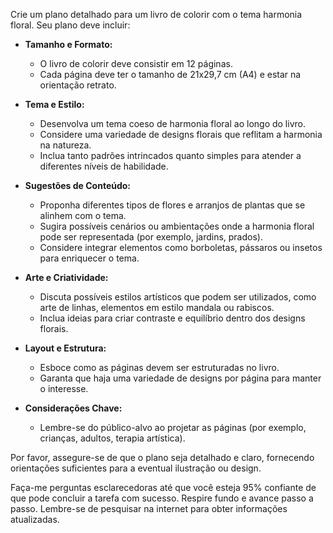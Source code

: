  
Crie um plano detalhado para um livro de colorir com o tema harmonia floral. Seu plano deve incluir:

- **Tamanho e Formato:**
  - O livro de colorir deve consistir em 12 páginas.
  - Cada página deve ter o tamanho de 21x29,7 cm (A4) e estar na orientação retrato.

- **Tema e Estilo:**
  - Desenvolva um tema coeso de harmonia floral ao longo do livro.
  - Considere uma variedade de designs florais que reflitam a harmonia na natureza.
  - Inclua tanto padrões intrincados quanto simples para atender a diferentes níveis de habilidade.

- **Sugestões de Conteúdo:**
  - Proponha diferentes tipos de flores e arranjos de plantas que se alinhem com o tema.
  - Sugira possíveis cenários ou ambientações onde a harmonia floral pode ser representada (por exemplo, jardins, prados).
  - Considere integrar elementos como borboletas, pássaros ou insetos para enriquecer o tema.

- **Arte e Criatividade:**
  - Discuta possíveis estilos artísticos que podem ser utilizados, como arte de linhas, elementos em estilo mandala ou rabiscos.
  - Inclua ideias para criar contraste e equilíbrio dentro dos designs florais.

- **Layout e Estrutura:**
  - Esboce como as páginas devem ser estruturadas no livro.
  - Garanta que haja uma variedade de designs por página para manter o interesse.

- **Considerações Chave:**
  - Lembre-se do público-alvo ao projetar as páginas (por exemplo, crianças, adultos, terapia artística).

Por favor, assegure-se de que o plano seja detalhado e claro, fornecendo orientações suficientes para a eventual ilustração ou design.

Faça-me perguntas esclarecedoras até que você esteja 95% confiante de que pode concluir a tarefa com sucesso. Respire fundo e avance passo a passo. Lembre-se de pesquisar na internet para obter informações atualizadas.
```